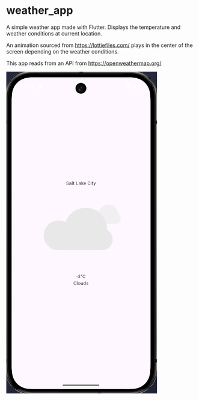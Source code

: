 # weather_app

A simple weather app made with Flutter. Displays the temperature and weather conditions at current location.

An animation sourced from https://lottiefiles.com/ plays in the center of the screen depending on the weather conditions.

This app reads from an API from https://openweathermap.org/

![App screen](https://github.com/daffodyl/weather_app/blob/main/appScreen.png?raw=true)